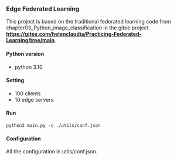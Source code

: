 ### Edge Federated Learning
This project is based on the traditional federated learning code from chapter03_Python_image_classification in the gitee project **https://gitee.com/helenclaudia/Practicing-Federated-Learning/tree/main**.
#### Python version
- python 3.10

#### Setting
- 100 clients
- 10 edge servers

#### Run
`python3 main.py -c ./utils/conf.json`

#### Configuration
All the configuration in utils/conf.json.